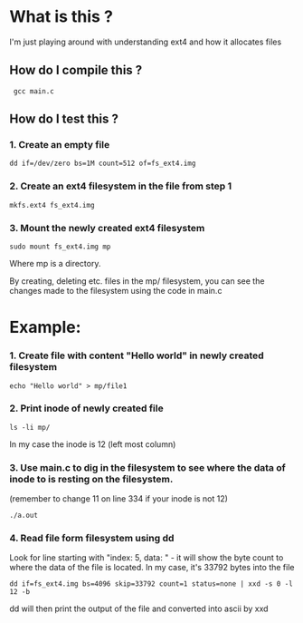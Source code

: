 # What is this ?
I'm just playing around with understanding ext4 and how it allocates files

## How do I compile this ?
```
 gcc main.c
```

## How do I test this ?
### 1. Create an empty file
```
dd if=/dev/zero bs=1M count=512 of=fs_ext4.img
```
### 2. Create an ext4 filesystem in the file from step 1
```
mkfs.ext4 fs_ext4.img
```

### 3. Mount the newly created ext4 filesystem
```
sudo mount fs_ext4.img mp
```
Where mp is a directory.


By creating, deleting etc. files in the mp/ filesystem, you can see the changes made to the filesystem using the code in main.c

# Example:
### 1. Create file with content "Hello world" in newly created filesystem
```
echo "Hello world" > mp/file1
```

### 2. Print inode of newly created file
```
ls -li mp/
```

In my case the inode is 12 (left most column)

### 3. Use main.c to dig in the filesystem to see where the data of inode to is resting on the filesystem.
(remember to change 11 on line 334 if your inode is not 12)
```
./a.out
```

### 4. Read file form filesystem using dd
Look for line starting with "index: 5, data: " - it will show the byte count to where the data of the file is located.
In my case, it's 33792 bytes into the file

```
dd if=fs_ext4.img bs=4096 skip=33792 count=1 status=none | xxd -s 0 -l 12 -b
```

dd will then print the output of the file and converted into ascii by xxd
